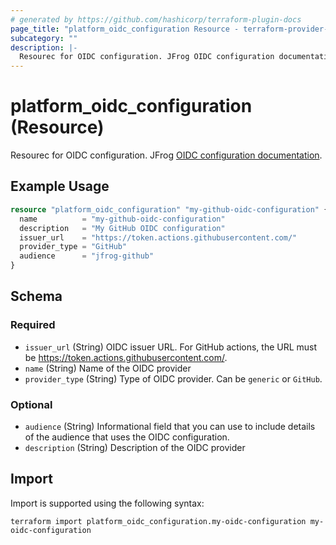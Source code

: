 ```yaml
---
# generated by https://github.com/hashicorp/terraform-plugin-docs
page_title: "platform_oidc_configuration Resource - terraform-provider-platform"
subcategory: ""
description: |-
  Resourec for OIDC configuration. JFrog OIDC configuration documentation https://jfrog.com/help/r/jfrog-platform-administration-documentation/configure-an-oidc-integration.
---
```


# platform_oidc_configuration (Resource)

Resourec for OIDC configuration. JFrog [OIDC configuration documentation](https://jfrog.com/help/r/jfrog-platform-administration-documentation/configure-an-oidc-integration).

## Example Usage

```terraform
resource "platform_oidc_configuration" "my-github-oidc-configuration" {
  name          = "my-github-oidc-configuration"
  description   = "My GitHub OIDC configuration"
  issuer_url    = "https://token.actions.githubusercontent.com/"
  provider_type = "GitHub"
  audience      = "jfrog-github"
}
```

<!-- schema generated by tfplugindocs -->
## Schema

### Required

- `issuer_url` (String) OIDC issuer URL. For GitHub actions, the URL must be https://token.actions.githubusercontent.com/.
- `name` (String) Name of the OIDC provider
- `provider_type` (String) Type of OIDC provider. Can be `generic` or `GitHub`.

### Optional

- `audience` (String) Informational field that you can use to include details of the audience that uses the OIDC configuration.
- `description` (String) Description of the OIDC provider

## Import

Import is supported using the following syntax:

```shell
terraform import platform_oidc_configuration.my-oidc-configuration my-oidc-configuration
```

